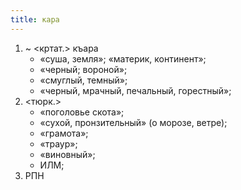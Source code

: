 ```yaml
---
title: кара
---
```


1. ~ <кртат.> къара
    * «суша, земля»; «материк, континент»;
    * «черный; вороной»;
    * «смуглый, темный»;
    * «черный, мрачный, печальный, горестный»;
2. <тюрк.>
    * «поголовье скота»;
    * «сухой, пронзительный» (о морозе, ветре);
    * «грамота»;
    * «траур»;
    * «виновный»;
    * ИЛМ;
3. РПН
